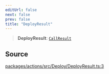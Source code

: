 ```yaml
---
editUrl: false
next: false
prev: false
title: "DeployResult"
---
```


> **DeployResult**: [`CallResult`](/reference/tevm/actions/type-aliases/callresult-1/)

## Source

[packages/actions/src/Deploy/DeployResult.ts:3](https://github.com/evmts/tevm-monorepo/blob/main/packages/actions/src/Deploy/DeployResult.ts#L3)
